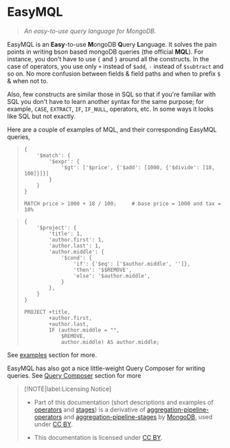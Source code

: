 # EasyMQL

> *An easy-to-use query language for MongoDB.*

EasyMQL is an **Easy**-to-use **M**ongoDB **Q**uery **L**anguage.
It solves the pain points in writing bson based mongoDB queries
(the official **MQL**). For instance, you don't have to use `{` and `}`
around all the constructs. In the case of operators, you use only `+`
instead of `$add`, `-` instead of `$subtract` and so on. No more confusion
between fields & field paths and when to prefix `$` & when not to.

Also, few constructs are similar those in SQL so that if you're familiar
with SQL you don't have to learn another syntax for the same purpose; for
example, `CASE`, `EXTRACT`, `IF`, `IF_NULL`, operators, etc. In some ways
it looks like SQL but not exactly.

Here are a couple of examples of MQL, and their corresponding EasyMQL queries,

> ```MQL
> {
>     '$match': {
>         '$expr': {
>             '$gt': ['$price', {'$add': [1000, {'$divide': [18, 100]}]}]
>         }
>     }
> }
> ```
> 
> ```EasyMQL
> MATCH price > 1000 + 18 / 100;     # base price = 1000 and tax = 18%
> ```

> ```MQL
> {
>     '$project': {
>         'title': 1,
>         'author.first': 1,
>         'author.last': 1,
>         'author.middle': {
>             '$cond': {
>                 'if': {'$eq': ['$author.middle', '']},
>                 'then': '$$REMOVE',
>                 'else': '$author.middle',
>             }
>         },
>     }
> }
> ```
> 
> ```EasyMQL
> PROJECT +title,
>         +author.first,
>         +author.last,
>         IF (author.middle = "",
>             $REMOVE,
>             author.middle) AS author.middle;
> ```

See [examples](examples.md) section for more.

EasyMQL has also got a nice little-weight Query Composer for writing queries.
See [Query Composer](http://localhost:3000/#/howtouse?id=_1-query-composer) section for more

> [!NOTE|label:Licensing Notice]
> - Part of this documentation (short descriptions and examples of [operators](operator.md) and [stages](stages.md))
>   is a derivative of [aggregation-pipeline-operators](https://docs.mongodb.com/manual/reference/operator/aggregation/)
>   and [aggregation-pipeline-stages](https://docs.mongodb.com/manual/reference/operator/aggregation-pipeline/) by
>   [MongoDB](https://docs.mongodb.com/), used under [CC BY](https://creativecommons.org/licenses/by-nc-sa/3.0/).
> 
> - This documentation is licensed under [CC BY](https://creativecommons.org/licenses/by-nc-sa/3.0/).